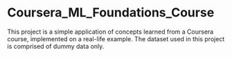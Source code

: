 # Coursera_ML_Foundations_Course
This project is a simple application of concepts learned from a Coursera course, implemented on a real-life example. The dataset used in this project is comprised of dummy data only.
